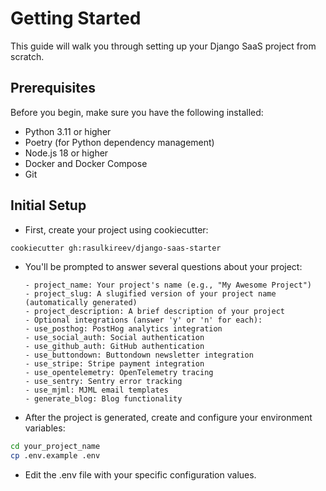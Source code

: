 # Getting Started

This guide will walk you through setting up your Django SaaS project from scratch.

## Prerequisites

Before you begin, make sure you have the following installed:

- Python 3.11 or higher
- Poetry (for Python dependency management)
- Node.js 18 or higher
- Docker and Docker Compose
- Git

## Initial Setup

- First, create your project using cookiecutter:

```bash
cookiecutter gh:rasulkireev/django-saas-starter
```


- You'll be prompted to answer several questions about your project:

      - project_name: Your project's name (e.g., "My Awesome Project")
      - project_slug: A slugified version of your project name (automatically generated)
      - project_description: A brief description of your project
      - Optional integrations (answer 'y' or 'n' for each):
      - use_posthog: PostHog analytics integration
      - use_social_auth: Social authentication
      - use_github_auth: GitHub authentication
      - use_buttondown: Buttondown newsletter integration
      - use_stripe: Stripe payment integration
      - use_opentelemetry: OpenTelemetry tracing
      - use_sentry: Sentry error tracking
      - use_mjml: MJML email templates
      - generate_blog: Blog functionality


- After the project is generated, create and configure your environment variables:

```bash
cd your_project_name
cp .env.example .env
```

- Edit the .env file with your specific configuration values.
